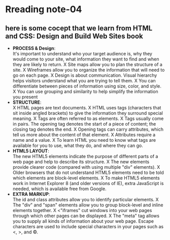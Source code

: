 # Rreading note-04
## here is some cocept that we learn from **HTML and CSS: Design and Build Web Sites** book
+ **PROCESS & Design**: <br>
It's important to understand who your target audience
is, why they would come to your site, what information
they want to find and when they are likely to return.
X Site maps allow you to plan the structure of a site.
X Wireframes allow you to organize the information that
will need to go on each page.
X Design is about communication. Visual hierarchy helps
visitors understand what you are trying to tell them.
X You can differentiate between pieces of information
using size, color, and style.
X You can use grouping and similarity to help simplify
the information you present
+ **STRUCTURE**:<br>
X HTML pages are text documents.
X HTML uses tags (characters that sit inside angled
brackets) to give the information they surround special
meaning.
X Tags are often referred to as elements.
X Tags usually come in pairs. The opening tag denotes
the start of a piece of content; the closing tag denotes
the end.
X Opening tags can carry attributes, which tell us more
about the content of that element.
X Attributes require a name and a value.
X To learn HTML you need to know what tags are
available for you to use, what they do, and where they
can go.<br>
+ **HTML5 LAYOUT**:<br>
The new HTML5 elements indicate the purpose of
different parts of a web page and help to describe
its structure.
X The new elements provide clearer code (compared
with using multiple "div" elements).
X Older browsers that do not understand HTML5
elements need to be told which elements are
block-level elements.
X To make HTML5 elements work in Internet Explorer 8
(and older versions of IE), extra JavaScript is needed,
which is available free from Google.<br>
+ **EXTRA MARKUP**:<br>
 The id and class attributes allow you to identify
particular elements.
X The "div" and "span" elements allow you to group
block-level and inline elements together.
X <"iframes" cut windows into your web pages through
which other pages can be displayed.
X The "meta" tag allows you to supply all kinds of
information about your web page.
 Escape characters are used to include special
characters in your pages such as <, >, and ©.<br>







